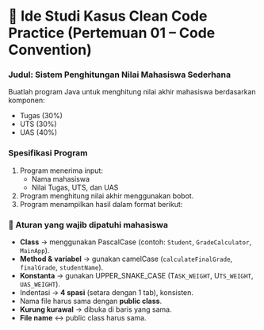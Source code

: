 # 📌 Ide Studi Kasus Clean Code Practice (Pertemuan 01 – Code Convention)

### Judul: Sistem Penghitungan Nilai Mahasiswa Sederhana

Buatlah program Java untuk menghitung nilai akhir mahasiswa berdasarkan komponen:

- Tugas (30%)
- UTS (30%)
- UAS (40%)

### Spesifikasi Program
1. Program menerima input:
   - Nama mahasiswa
   - Nilai Tugas, UTS, dan UAS
2. Program menghitung nilai akhir menggunakan bobot.
3. Program menampilkan hasil dalam format berikut:

### 🎯 Aturan yang wajib dipatuhi mahasiswa
- **Class** → menggunakan PascalCase (contoh: `Student`, `GradeCalculator`, `MainApp`).
- **Method & variabel** → gunakan camelCase (`calculateFinalGrade`, `finalGrade`, `studentName`).
- **Konstanta** → gunakan UPPER_SNAKE_CASE (T`ASK_WEIGHT`, U`TS_WEIGHT`, `UAS_WEIGHT`).
- Indentasi → **4 spasi** (setara dengan 1 tab), konsisten.
- Nama file harus sama dengan **public class**.
- **Kurung kurawal** → dibuka di baris yang sama.
- **File name** ↔ public class harus sama.